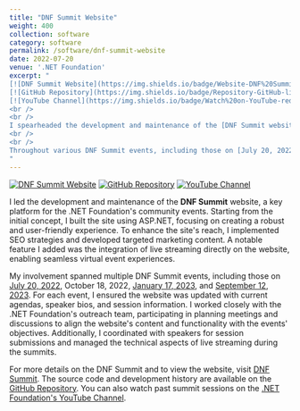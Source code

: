 ```yaml
---
title: "DNF Summit Website"
weight: 400
collection: software
category: software
permalink: /software/dnf-summit-website
date: 2022-07-20
venue: '.NET Foundation'
excerpt: "
[![DNF Summit Website](https://img.shields.io/badge/Website-DNF%20Summit-blue?logo=googlechrome)](https://www.dnfsummit.org/)
[![GitHub Repository](https://img.shields.io/badge/Repository-GitHub-lightgrey?logo=github)](https://github.com/dotnet-foundation/summit-website)
[![YouTube Channel](https://img.shields.io/badge/Watch%20on-YouTube-red?logo=youtube)](https://www.youtube.com/@NETFoundation/search?query=dnf%20summit)
<br />
<br />
I spearheaded the development and maintenance of the [DNF Summit website](https://www.dnfsummit.org/), an initiative by the .NET Foundation to showcase open-source projects and community engagements. From the initial ideation phase, I built the site using ASP.NET, ensuring a robust and scalable platform. I integrated SEO best practices to enhance visibility and crafted marketing content to promote the summit effectively. Additionally, I implemented live streaming capabilities directly within the website, facilitating seamless virtual events.
<br />
<br />
Throughout various DNF Summit events, including those on [July 20, 2022](https://www.youtube.com/watch?v=VL0ewZ-0ruo&t=392s&pp=ygUKZG5mIHN1bW1pdA%3D%3D), October 18, 2022, [January 17, 2023](https://www.youtube.com/watch?v=LHCi6i3P0xA&t=316s&pp=ygUKZG5mIHN1bW1pdA%3D%3D), and [September 12, 2023](https://www.youtube.com/watch?v=VYi7GggFyxc&pp=ygUKZG5mIHN1bW1pdA%3D%3D), I provided continuous support by updating the website with the latest agendas, speaker information, and session details. I collaborated closely with the .NET Foundation's outreach team, contributing to planning discussions and ensuring the website met the evolving needs of each event. My involvement extended to coordinating with speakers, managing session submissions, and overseeing the technical aspects of live streaming during the summits.
"
---
```


[![DNF Summit Website](https://img.shields.io/badge/Website-DNF%20Summit-blue?logo=googlechrome)](https://www.dnfsummit.org/)
[![GitHub Repository](https://img.shields.io/badge/Repository-GitHub-lightgrey?logo=github)](https://github.com/dotnet-foundation/summit-website)
[![YouTube Channel](https://img.shields.io/badge/Watch%20on-YouTube-red?logo=youtube)](https://www.youtube.com/@NETFoundation/search?query=dnf%20summit)

I led the development and maintenance of the **DNF Summit** website, a key platform for the .NET Foundation's community events. Starting from the initial concept, I built the site using ASP.NET, focusing on creating a robust and user-friendly experience. To enhance the site's reach, I implemented SEO strategies and developed targeted marketing content. A notable feature I added was the integration of live streaming directly on the website, enabling seamless virtual event experiences.

My involvement spanned multiple DNF Summit events, including those on [July 20, 2022](https://www.youtube.com/watch?v=VL0ewZ-0ruo&t=392s&pp=ygUKZG5mIHN1bW1pdA%3D%3D), October 18, 2022, [January 17, 2023](https://www.youtube.com/watch?v=LHCi6i3P0xA&t=316s&pp=ygUKZG5mIHN1bW1pdA%3D%3D), and [September 12, 2023](https://www.youtube.com/watch?v=VYi7GggFyxc&pp=ygUKZG5mIHN1bW1pdA%3D%3D). For each event, I ensured the website was updated with current agendas, speaker bios, and session information. I worked closely with the .NET Foundation's outreach team, participating in planning meetings and discussions to align the website's content and functionality with the events' objectives. Additionally, I coordinated with speakers for session submissions and managed the technical aspects of live streaming during the summits.

For more details on the DNF Summit and to view the website, visit [DNF Summit](https://www.dnfsummit.org/). The source code and development history are available on the [GitHub Repository](https://github.com/dotnet-foundation/summit-website). You can also watch past summit sessions on the [.NET Foundation's YouTube Channel](https://www.youtube.com/@dotnetfoundation).
